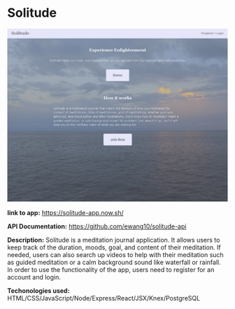 # Solitude 

![](public/Solitude.PNG)

**link to app:** 
https://solitude-app.now.sh/

**API Documentation:** 
https://github.com/ewang10/solitude-api

**Description:**
Solitude is a meditation journal application. It allows users to keep track of the 
duration, moods, goal, and content of their meditation. If needed, users can also
search up videos to help with their meditation such as guided meditation or a
calm background sound like waterfall or rainfall. In order to use the functionality 
of the app, users need to register for an account and login.

**Techonologies used:**
HTML/CSS/JavaScript/Node/Express/React/JSX/Knex/PostgreSQL

